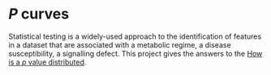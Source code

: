 # $P$ curves

Statistical testing is a widely-used approach to the identification of features in a dataset that are associated with a metabolic regime, a disease susceptibility, a signalling defect. This project gives the answers to the [How is a $p$ value distributed](https://josselinnoirel.github.io/practical_bioinformatics/what_s_a_p_value.html).
